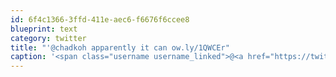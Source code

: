 ```yaml
---
id: 6f4c1366-3ffd-411e-aec6-f6676f6ccee8
blueprint: text
category: twitter
title: "'@chadkoh apparently it can ow.ly/1QWCEr"
caption: '<span class="username username_linked">@<a href="https://twitter.com/chadkoh" title="Chad Kohalyk">chadkoh</a></span> apparently it can <a href="http://ow.ly/1QWCEr" title="http://ow.ly/1QWCEr" class="link link_untco">ow.ly/1QWCEr</a>'
---
```

